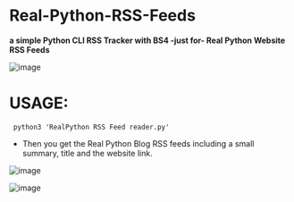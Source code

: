 # Real-Python-RSS-Feeds
**a simple Python CLI RSS  Tracker with BS4 -just for- Real Python Website RSS Feeds**

![image](https://user-images.githubusercontent.com/59505246/137634115-7484832d-a257-4ddc-acdc-9b62e98a0df5.png)

# USAGE:
     python3 'RealPython RSS Feed reader.py' 

- Then you get the Real Python Blog RSS feeds including a small summary, title and the website link.

![image](https://user-images.githubusercontent.com/59505246/137634036-c51c806e-34dd-408b-8ec6-a0733271111a.png)


![image](https://user-images.githubusercontent.com/59505246/137633988-cae6d5d2-cda9-4103-88af-a9aae6fa3b89.png)
